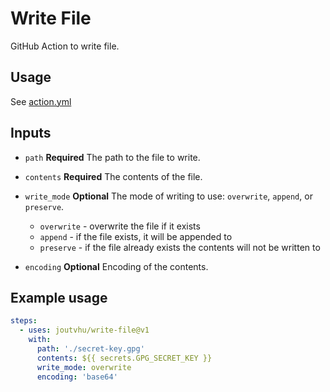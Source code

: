 # Write File

GitHub Action to write file.

## Usage

See [action.yml](action.yml)

## Inputs

- `path` **Required** The path to the file to write.

- `contents` **Required** The contents of the file.

- `write_mode` **Optional** The mode of writing to use: `overwrite`, `append`, or `preserve`.
  - `overwrite` - overwrite the file if it exists
  - `append` - if the file exists, it will be appended to
  - `preserve` - if the file already exists the contents will not be written to

- `encoding`  **Optional** Encoding of the contents.

## Example usage

```yaml
steps:
  - uses: joutvhu/write-file@v1
    with:
      path: './secret-key.gpg'
      contents: ${{ secrets.GPG_SECRET_KEY }}
      write_mode: overwrite
      encoding: 'base64'
```

